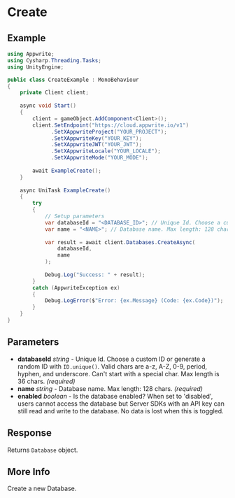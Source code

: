 # Create

## Example

```csharp
using Appwrite;
using Cysharp.Threading.Tasks;
using UnityEngine;

public class CreateExample : MonoBehaviour
{
    private Client client;
    
    async void Start()
    {
        client = gameObject.AddComponent<Client>();
        client.SetEndpoint("https://cloud.appwrite.io/v1")
              .SetXAppwriteProject("YOUR_PROJECT");
              .SetXAppwriteKey("YOUR_KEY");
              .SetXAppwriteJWT("YOUR_JWT");
              .SetXAppwriteLocale("YOUR_LOCALE");
              .SetXAppwriteMode("YOUR_MODE");
        
        await ExampleCreate();
    }
    
    async UniTask ExampleCreate()
    {
        try
        {
            // Setup parameters
            var databaseId = "<DATABASE_ID>"; // Unique Id. Choose a custom ID or generate a random ID with `ID.unique()`. Valid chars are a-z, A-Z, 0-9, period, hyphen, and underscore. Can&#039;t start with a special char. Max length is 36 chars.
            var name = "<NAME>"; // Database name. Max length: 128 chars.
            
            var result = await client.Databases.CreateAsync(
                databaseId,
                name
            );
            
            Debug.Log("Success: " + result);
        }
        catch (AppwriteException ex)
        {
            Debug.LogError($"Error: {ex.Message} (Code: {ex.Code})");
        }
    }
}
```

## Parameters

- **databaseId** *string* - Unique Id. Choose a custom ID or generate a random ID with `ID.unique()`. Valid chars are a-z, A-Z, 0-9, period, hyphen, and underscore. Can&#039;t start with a special char. Max length is 36 chars. *(required)*
- **name** *string* - Database name. Max length: 128 chars. *(required)*
- **enabled** *boolean* - Is the database enabled? When set to &#039;disabled&#039;, users cannot access the database but Server SDKs with an API key can still read and write to the database. No data is lost when this is toggled.

## Response

Returns `Database` object.
## More Info

Create a new Database.

